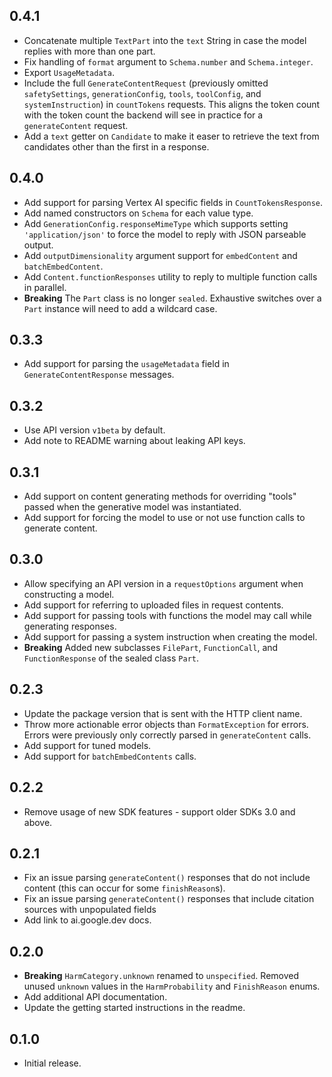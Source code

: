 ## 0.4.1

- Concatenate multiple `TextPart` into the `text` String in case the model
  replies with more than one part.
- Fix handling of `format` argument to `Schema.number` and `Schema.integer`.
- Export `UsageMetadata`.
- Include the full `GenerateContentRequest` (previously omitted
  `safetySettings`, `generationConfig`, `tools`, `toolConfig`, and
  `systemInstruction`) in `countTokens` requests. This aligns the token count
  with the token count the backend will see in practice for a
  `generateContent` request.
- Add a `text` getter on `Candidate` to make it easer to retrieve the text from
  candidates other than the first in a response.

## 0.4.0

- Add support for parsing Vertex AI specific fields in `CountTokensResponse`.
- Add named constructors on `Schema` for each value type.
- Add `GenerationConfig.responseMimeType` which supports setting
  `'application/json'` to force the model to reply with JSON parseable output.
- Add `outputDimensionality` argument support for `embedContent` and
  `batchEmbedContent`.
- Add `Content.functionResponses` utility to reply to multiple function calls in
  parallel.
- **Breaking** The `Part` class is no longer `sealed`. Exhaustive switches over
  a `Part` instance will need to add a wildcard case.

## 0.3.3

- Add support for parsing the `usageMetadata` field in `GenerateContentResponse`
  messages.

## 0.3.2

- Use API version `v1beta` by default.
- Add note to README warning about leaking API keys.

## 0.3.1

- Add support on content generating methods for overriding "tools" passed when
  the generative model was instantiated.
- Add support for forcing the model to use or not use function calls to generate
  content.

## 0.3.0

- Allow specifying an API version in a `requestOptions` argument when
  constructing a model.
- Add support for referring to uploaded files in request contents.
- Add support for passing tools with functions the model may call while
  generating responses.
- Add support for passing a system instruction when creating the model.
- **Breaking** Added new subclasses `FilePart`, `FunctionCall`, and
  `FunctionResponse` of the sealed class `Part`.

## 0.2.3

- Update the package version that is sent with the HTTP client name.
- Throw more actionable error objects than `FormatException` for errors. Errors
  were previously only correctly parsed in `generateContent` calls.
- Add support for tuned models.
- Add support for `batchEmbedContents` calls.

## 0.2.2

- Remove usage of new SDK features - support older SDKs 3.0 and above.

## 0.2.1

- Fix an issue parsing `generateContent()` responses that do not include content
  (this can occur for some `finishReason`s).
- Fix an issue parsing `generateContent()` responses that include citation
  sources with unpopulated fields
- Add link to ai.google.dev docs.

## 0.2.0

- **Breaking** `HarmCategory.unknown` renamed to `unspecified`. Removed unused
  `unknown` values in the `HarmProbability` and `FinishReason` enums.
- Add additional API documentation.
- Update the getting started instructions in the readme.

## 0.1.0

- Initial release.
